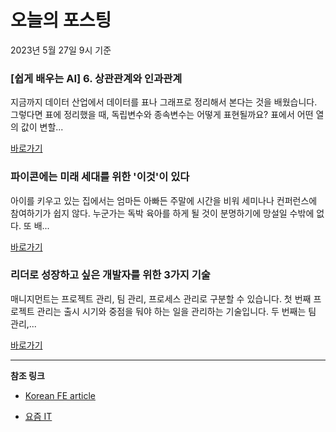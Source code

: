 # 오늘의 포스팅 
2023년 5월 27일 9시 기준 

### [쉽게 배우는 AI] 6. 상관관계와 인과관계 

 지금까지 데이터 산업에서 데이터를 표나 그래프로 정리해서 본다는 것을 배웠습니다. 그렇다면 표에 정리했을 때, 독립변수와 종속변수는 어떻게 표현될까요? 표에서 어떤 열의 값이 변할... 

 [바로가기](https://yozm.wishket.com/magazine/detail/2043/) 

### 파이콘에는 미래 세대를 위한 '이것'이 있다 

 아이를 키우고 있는 집에서는 엄마든 아빠든 주말에 시간을 비워 세미나나 컨퍼런스에 참여하기가 쉽지 않다. 누군가는 독박 육아를 하게 될 것이 분명하기에 망설일 수밖에 없다. 또 배... 

 [바로가기](https://yozm.wishket.com/magazine/detail/2042/) 

### 리더로 성장하고 싶은 개발자를 위한 3가지 기술 

 매니지먼트는 프로젝트 관리, 팀 관리, 프로세스 관리로 구분할 수 있습니다. 첫 번째 프로젝트 관리는 출시 시기와 중점을 둬야 하는 일을 관리하는 기술입니다. 두 번째는 팀 관리,... 

 [바로가기](https://yozm.wishket.com/magazine/detail/2040/) 

---

**참조 링크**

- [Korean FE article](https://kofearticle.substack.com) 

- [요즘 IT](https://yozm.wishket.com/magazine) 

